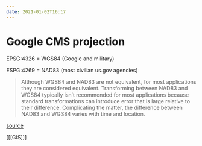 ```yaml
---
date: 2021-01-02T16:17
---
```


# Google CMS projection

EPSG:4326 = WGS84 (Google and military)

ESPG:4269 = NAD83 (most civilian us.gov agencies)

> Although WGS84 and NAD83 are not equivalent, for most applications they are considered equivalent. Transforming between NAD83 and WGS84 typically isn’t recommended for most applications because standard transformations can introduce error that is large relative to their difference. Complicating the matter, the difference between NAD83 and WGS84 varies with time and location.

[source](http://bit.ly/1P7fQk9)

[[[GIS]]]